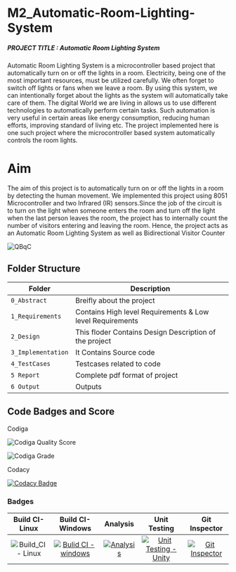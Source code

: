 # M2_Automatic-Room-Lighting-System
##### PROJECT TITLE : Automatic Room Lighting System
Automatic Room Lighting System is a microcontroller based project that automatically turn on or off the lights in a room. Electricity, being one of the most important resources, must be utilized carefully.
We often forget to switch off lights or fans when we leave a room. By using this system, we can intentionally forget about the lights as the system will automatically take care of them. The digital World we are living in allows us to use different technologies to automatically perform certain tasks. Such automation is very useful in certain areas like energy consumption, reducing human efforts, improving standard of living etc. The project implemented here is one such project where the microcontroller based system automatically controls the room lights.
# Aim
The aim of this project is to automatically turn on or off the lights in a room by detecting the human movement. We implemented this project using 8051 Microcontroller and two Infrared (IR) sensors.Since the job of the circuit is to turn on the light when someone enters the room and turn off the light when the last person leaves the room, the project has to internally count the number of visitors entering and leaving the room. Hence, the project acts as an Automatic Room Lighting System as well as Bidirectional Visitor Counter

![QBqC](https://user-images.githubusercontent.com/101176652/164607581-a1eca6f2-af41-44b6-9638-19e114810cd7.gif)

## Folder Structure
|Folder             | Description |
|-------------------| -----------------------------------------|
| `0_Abstract`      | Breifly about the project |
| `1_Requirements`  | Contains High level Requirements & Low level Requirements  |
| `2_Design`        | This floder Contains Design Description of the project |
| `3_Implementation`| It Contains Source code |
| `4_TestCases`     | Testcases related to code |
| `5 Report`        | Complete pdf format of project |
| `6 Output`        | Outputs |

## Code Badges and Score

Codiga

![Codiga Quality Score](https://api.codiga.io/project/32995/score/svg)

![Codiga Grade](https://api.codiga.io/project/32995/status/svg)

Codacy

[![Codacy Badge](https://app.codacy.com/project/badge/Grade/a53cd42f418f4ac8a642ad7e71fc8f2a)](https://www.codacy.com/gh/chvijaykrishna/M2_Automatic-Room-Lighting-System/dashboard?utm_source=github.com&amp;utm_medium=referral&amp;utm_content=chvijaykrishna/M2_Automatic-Room-Lighting-System&amp;utm_campaign=Badge_Grade)

### Badges
|Build CI-Linux|Build CI-Windows|Analysis|Unit Testing |Git Inspector|
|:--:|:--:|:--:|:--:|:--:|
|![Build_CI - Linux](https://github.com/chvijaykrishna/M2_Automatic-Room-Lighting-System/actions/workflows/Linux.yml/badge.svg)|[![Bulid CI - windows](https://github.com/chvijaykrishna/M2_Automatic-Room-Lighting-System/actions/workflows/Windows.yml/badge.svg)](https://github.com/chvijaykrishna/M2_Automatic-Room-Lighting-System/actions/workflows/Windows.yml)|[![Analysis](https://github.com/chvijaykrishna/M2_Automatic-Room-Lighting-System/actions/workflows/analysis.yml/badge.svg)](https://github.com/chvijaykrishna/M2_Automatic-Room-Lighting-System/actions/workflows/analysis.yml)|[![Unit Testing - Unity](https://github.com/chvijaykrishna/M2_Automatic-Room-Lighting-System/actions/workflows/unit_test.yml/badge.svg)](https://github.com/chvijaykrishna/M2_Automatic-Room-Lighting-System/actions/workflows/unit_test.yml)|[![Git Inspector](https://github.com/chvijaykrishna/M2_Automatic-Room-Lighting-System/actions/workflows/git_insp.yml/badge.svg)](https://github.com/chvijaykrishna/M2_Automatic-Room-Lighting-System/actions/workflows/git_insp.yml)|


